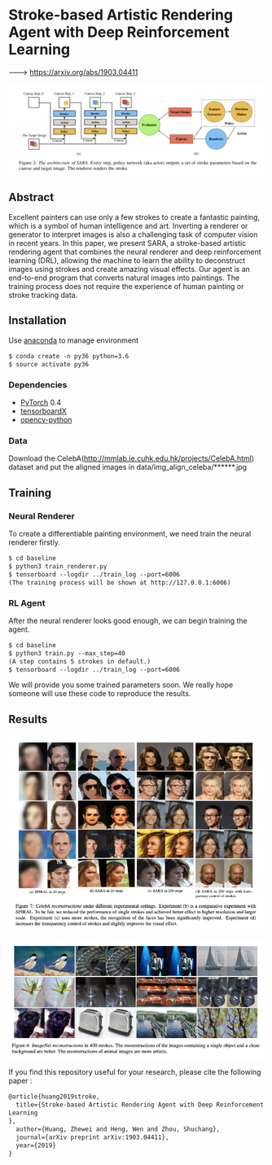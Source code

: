 # Stroke-based Artistic Rendering Agent with Deep Reinforcement Learning

---> https://arxiv.org/abs/1903.04411

![CelebA reconstructions stroke by stroke.](./image/main.jpg)

## Abstract

Excellent painters can use only a few strokes to create a fantastic painting, which is a symbol of human intelligence and art. Inverting a renderer or generator to interpret images is also a challenging task of computer vision in recent years. In this paper, we present SARA, a stroke-based artistic rendering agent that combines the neural renderer and deep reinforcement learning (DRL), allowing the machine to learn the ability to deconstruct images using strokes and create amazing visual effects. Our agent is an end-to-end program that converts natural images into paintings. The training process does not require the experience of human painting or stroke tracking data.

## Installation
Use [anaconda](https://conda.io/miniconda.html) to manage environment

```
$ conda create -n py36 python=3.6
$ source activate py36
```

### Dependencies
* [PyTorch](http://pytorch.org/) 0.4 
* [tensorboardX](https://github.com/lanpa/tensorboard-pytorch/tree/master/tensorboardX)
* [opencv-python](https://pypi.org/project/opencv-python/)

### Data
Download the CelebA(http://mmlab.ie.cuhk.edu.hk/projects/CelebA.html) dataset and put the aligned images in data/img_align_celeba/******.jpg

## Training

### Neural Renderer
To create a differentiable painting environment, we need train the neural renderer firstly. 

```
$ cd baseline
$ python3 train_renderer.py
$ tensorboard --logdir ../train_log --port=6006
(The training process will be shown at http://127.0.0.1:6006)
```

### RL Agent
After the neural renderer looks good enough, we can begin training the agent.
```
$ cd baseline
$ python3 train.py --max_step=40
(A step contains 5 strokes in default.)
$ tensorboard --logdir ../train_log --port=6006
```

We will provide you some trained parameters soon. We really hope someone will use these code to reproduce the results.
## Results

![CelebA reconstructions](./image/CelebA.png)

![ImageNet reconstructions](./image/imagenet.png)

If you find this repository useful for your research, please cite the following paper :

```
@article{huang2019stroke,
  title={Stroke-based Artistic Rendering Agent with Deep Reinforcement Learning
},
  author={Huang, Zhewei and Heng, Wen and Zhou, Shuchang},
  journal={arXiv preprint arXiv:1903.04411},
  year={2019}
}
```
